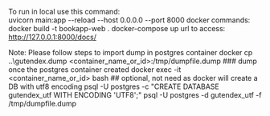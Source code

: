 To run in local use this command:   
    uvicorn main:app --reload --host 0.0.0.0 --port 8000
docker commands:
    docker build -t bookapp-web .
    docker-compose up
url to access:
    http://127.0.0.1:8000/docs/

Note:
    Please follow steps to import dump in postgres container
        docker cp ..\gutendex.dump <container_name_or_id>:/tmp/dumpfile.dump ### dump once the postgres container created
        docker exec -it <container_name_or_id> bash
        ## optional, not need as docker will create a DB with utf8 encoding
        psql -U postgres -c "CREATE DATABASE gutendex_utf WITH ENCODING 'UTF8';" 
        psql -U postgres -d gutendex_utf -f /tmp/dumpfile.dump


